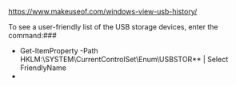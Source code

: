 https://www.makeuseof.com/windows-view-usb-history/

To see a user-friendly list of the USB storage devices, enter the command:### 
  -  Get-ItemProperty -Path HKLM:\SYSTEM\CurrentControlSet\Enum\USBSTOR\*\* | Select FriendlyName
  -  

